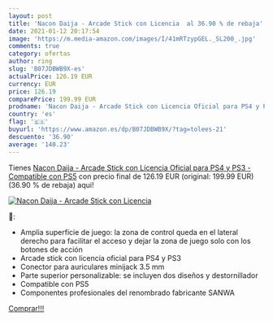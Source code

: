 ```yaml
---
layout: post
title: 'Nacon Daija - Arcade Stick con Licencia  al 36.90 % de rebaja'
date: 2021-01-12 20:17:54
image: 'https://m.media-amazon.com/images/I/41mRTzypGEL._SL200_.jpg'
comments: true
category: ofertas
author: ring
slug: 'B07JDBWB9X-es'
actualPrice: 126.19 EUR
currency: EUR
price: 126.19
comparePrice: 199.99 EUR
prodname: 'Nacon Daija - Arcade Stick con Licencia Oficial para PS4 y PS3 - Compatible con PS5'
country: 'es'
flag: '🇪🇸'
buyurl: 'https://www.amazon.es/dp/B07JDBWB9X/?tag=tolees-21'
descuento: '36.90'
average: '140.23'
---
```


Tienes [Nacon Daija - Arcade Stick con Licencia Oficial para PS4 y PS3 - Compatible con PS5](https://www.amazon.es/dp/B07JDBWB9X/?tag=tolees-21) con precio final de  126.19 EUR (original: 199.99 EUR) (36.90 %  de rebaja) aqui!

[![Nacon Daija - Arcade Stick con Licencia ](https://m.media-amazon.com/images/I/41mRTzypGEL._SL200_.jpg)](https://www.amazon.es/dp/B07JDBWB9X/?tag=tolees-21)

🔎:

- Amplia superficie de juego: la zona de control queda en el lateral derecho para facilitar el acceso y dejar la zona de juego solo con los botones de acción
- Arcade stick con licencia oficial para PS4 y PS3
- Conector para auriculares minijack 3.5 mm
- Parte superior personalizable: se incluyen dos diseños y destornillador
- Compatible con PS5
- Componentes profesionales del renombrado fabricante SANWA

[Comprar!!!](https://www.amazon.es/dp/B07JDBWB9X/?tag=tolees-21)
